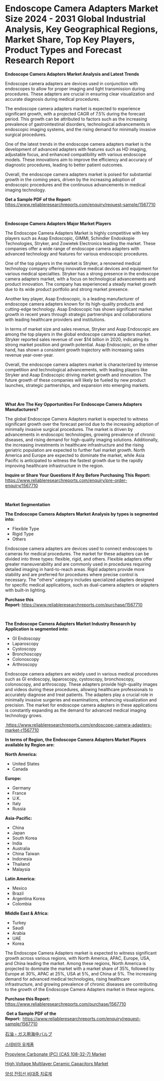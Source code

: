 <p><h1>Endoscope Camera Adapters Market Size 2024 - 2031 Global Industrial Analysis, Key Geographical Regions, Market Share, Top Key Players, Product Types and Forecast Research Report</h1></p><p><strong>Endoscope Camera Adapters Market Analysis and Latest Trends</strong></p>
<p><p>Endoscope camera adapters are devices used in conjunction with endoscopes to allow for proper imaging and light transmission during procedures. These adapters are crucial in ensuring clear visualization and accurate diagnosis during medical procedures.</p><p>The endoscope camera adapters market is expected to experience significant growth, with a projected CAGR of 7.5% during the forecast period. This growth can be attributed to factors such as the increasing prevalence of gastrointestinal disorders, technological advancements in endoscopic imaging systems, and the rising demand for minimally invasive surgical procedures.</p><p>One of the latest trends in the endoscope camera adapters market is the development of advanced adapters with features such as HD imaging, adjustable focus, and enhanced compatibility with various endoscope models. These innovations aim to improve the efficiency and accuracy of diagnostic procedures, leading to better patient outcomes.</p><p>Overall, the endoscope camera adapters market is poised for substantial growth in the coming years, driven by the increasing adoption of endoscopic procedures and the continuous advancements in medical imaging technology.</p></p>
<p><strong>Get a Sample PDF of the Report:&nbsp;</strong> <a href="https://www.reliableresearchreports.com/enquiry/request-sample/1567710">https://www.reliableresearchreports.com/enquiry/request-sample/1567710</a></p>
<p>&nbsp;</p>
<p><strong>Endoscope Camera Adapters Major Market Players</strong></p>
<p><p>The Endoscope Camera Adapters Market is highly competitive with key players such as Asap Endoscopic, GIMMI, Schindler Endoskopie Technologies, Stryker, and Zowietek Electronics leading the market. These companies offer a wide range of endoscope camera adapters with advanced technology and features for various endoscopic procedures.</p><p>One of the top players in the market is Stryker, a renowned medical technology company offering innovative medical devices and equipment for various medical specialties. Stryker has a strong presence in the endoscope camera adapters market, with a focus on technological advancements and product innovation. The company has experienced a steady market growth due to its wide product portfolio and strong market presence.</p><p>Another key player, Asap Endoscopic, is a leading manufacturer of endoscope camera adapters known for its high-quality products and cutting-edge technology. Asap Endoscopic has shown significant market growth in recent years through strategic partnerships and collaborations with leading healthcare providers and institutions.</p><p>In terms of market size and sales revenue, Stryker and Asap Endoscopic are among the top players in the global endoscope camera adapters market. Stryker reported sales revenue of over $14 billion in 2020, indicating its strong market position and growth potential. Asap Endoscopic, on the other hand, has shown a consistent growth trajectory with increasing sales revenue year-over-year.</p><p>Overall, the endoscope camera adapters market is characterized by intense competition and technological advancements, with leading players like Stryker and Asap Endoscopic driving market growth and innovation. The future growth of these companies will likely be fueled by new product launches, strategic partnerships, and expansion into emerging markets.</p></p>
<p>&nbsp;</p>
<p><strong>What Are The Key Opportunities For Endoscope Camera Adapters Manufacturers?</strong></p>
<p><p>The global Endoscope Camera Adapters market is expected to witness significant growth over the forecast period due to the increasing adoption of minimally invasive surgical procedures. The market is driven by advancements in endoscopic technologies, growing prevalence of chronic diseases, and rising demand for high-quality imaging solutions. Additionally, the increasing investments in healthcare infrastructure and the rising geriatric population are expected to further fuel market growth. North America and Europe are expected to dominate the market, while Asia Pacific is anticipated to witness the fastest growth due to the rapidly improving healthcare infrastructure in the region.</p></p>
<p><strong>Inquire or Share Your Questions If Any Before Purchasing This Report:</strong> <a href="https://www.reliableresearchreports.com/enquiry/pre-order-enquiry/1567710">https://www.reliableresearchreports.com/enquiry/pre-order-enquiry/1567710</a></p>
<p>&nbsp;</p>
<p><strong>Market Segmentation</strong></p>
<p><strong>The Endoscope Camera Adapters Market Analysis by types is segmented into:</strong></p>
<p><ul><li>Flexible Type</li><li>Rigid Type</li><li>Others</li></ul></p>
<p><p>Endoscope camera adapters are devices used to connect endoscopes to cameras for medical procedures. The market for these adapters can be divided into three types: flexible, rigid, and others. Flexible adapters offer greater maneuverability and are commonly used in procedures requiring detailed imaging in hard-to-reach areas. Rigid adapters provide more stability and are preferred for procedures where precise control is necessary. The "others" category includes specialized adapters designed for specific medical applications, such as dual-camera adapters or adapters with built-in lighting.</p></p>
<p><strong>Purchase this Report:&nbsp;</strong><a href="https://www.reliableresearchreports.com/purchase/1567710">https://www.reliableresearchreports.com/purchase/1567710</a></p>
<p>&nbsp;</p>
<p><strong>The Endoscope Camera Adapters Market Industry Research by Application is segmented into:</strong></p>
<p><ul><li>GI Endoscopy</li><li>Laparoscopy</li><li>Cystoscopy</li><li>Bronchoscopy</li><li>Colonoscopy</li><li>Arthroscopy</li></ul></p>
<p><p>Endoscope camera adapters are widely used in various medical procedures such as GI endoscopy, laparoscopy, cystoscopy, bronchoscopy, colonoscopy, and arthroscopy. These adapters provide high-quality images and videos during these procedures, allowing healthcare professionals to accurately diagnose and treat patients. The adapters play a crucial role in minimally invasive surgeries and examinations, enhancing visualization and precision. The market for endoscope camera adapters in these applications is constantly expanding as the demand for advanced medical imaging technology grows.</p></p>
<p><a href="https://www.reliableresearchreports.com/endoscope-camera-adapters-market-r1567710">&nbsp;https://www.reliableresearchreports.com/endoscope-camera-adapters-market-r1567710</a></p>
<p><strong>In terms of Region, the Endoscope Camera Adapters Market Players available by Region are:</strong></p>
<p>
    <p> <strong> North America: </strong>
        <ul>
            <li>United States</li>
            <li>Canada</li>
        </ul>
        </p> 
    <p> <strong> Europe: </strong>
        <ul>
            <li>Germany</li>
            <li>France</li>
            <li>U.K.</li>
            <li>Italy</li>
            <li>Russia</li>
        </ul>
        </p> 
    <p> <strong> Asia-Pacific: </strong>
        <ul>
            <li>China</li>
            <li>Japan</li>
            <li>South Korea</li>
            <li>India</li>
            <li>Australia</li>
            <li>China Taiwan</li>
            <li>Indonesia</li>
            <li>Thailand</li>
            <li>Malaysia</li>
        </ul>
        </p> 
    <p> <strong> Latin America: </strong>
        <ul>
            <li>Mexico</li>
            <li>Brazil</li>
            <li>Argentina Korea</li>
            <li>Colombia</li>
        </ul>
        </p> 
    <p> <strong> Middle East & Africa: </strong>
        <ul>
            <li>Turkey</li>
            <li>Saudi</li>
            <li>Arabia</li>
            <li>UAE</li>
            <li>Korea</li>
        </ul>
    </p>
    </p>
<p><p>The Endoscope Camera Adapters market is expected to witness significant growth across various regions, with North America, APAC, Europe, USA, and China leading the market. Among these regions, North America is projected to dominate the market with a market share of 35%, followed by Europe at 30%, APAC at 25%, USA at 5%, and China at 5%. The increasing demand for advanced medical technologies, rising healthcare infrastructure, and growing prevalence of chronic diseases are contributing to the growth of the Endoscope Camera Adapters market in these regions.</p></p>
<p><strong>Purchase this Report: </strong><a href="https://www.reliableresearchreports.com/purchase/1567710">https://www.reliableresearchreports.com/purchase/1567710</a></p>
<p>&nbsp;<strong>Get a Sample PDF of the Report:&nbsp;&nbsp;</strong><a href="https://www.reliableresearchreports.com/enquiry/request-sample/1567710">https://www.reliableresearchreports.com/enquiry/request-sample/1567710</a></p>
<p><strong></strong></p>
<p><p><a href="https://github.com/Sophiaard2003/Market-Research-Report-List-1/blob/main/422611491418.md">石油・ガス用海中バルブ</a></p><p><a href="https://github.com/langcat852024/Market-Research-Report-List-1/blob/main/189910084841.md">스테비아 유제품</a></p><p><a href="https://github.com/LibbySpencer2018/Market-Research-Report-List-1/blob/main/propylene-carbonate-pc-cas-108-32-7-market.md">Propylene Carbonate (PC) (CAS 108-32-7) Market</a></p><p><a href="https://issuu.com/reportprime-2/docs/high-voltage-multilayer-ceramic-capacitors-market-">High Voltage Multilayer Ceramic Capacitors Market</a></p><p><a href="https://github.com/RichardLueilwitz787/Market-Research-Report-List-2/blob/main/666452983382.md">양성 전립선 비대증 치료제</a></p></p>